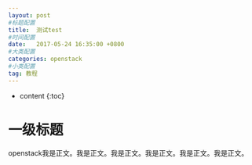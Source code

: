 ```yaml
---
layout: post
#标题配置
title:  测试test
#时间配置
date:   2017-05-24 16:35:00 +0800
#大类配置
categories: openstack
#小类配置
tag: 教程
---
```


* content
{:toc}

# 一级标题
openstack我是正文。我是正文。我是正文。我是正文。我是正文。我是正文。
